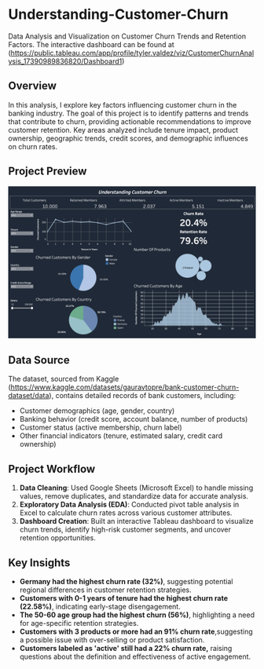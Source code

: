 # Understanding-Customer-Churn
Data Analysis and Visualization on Customer Churn Trends and Retention Factors. The interactive dashboard can be found at (https://public.tableau.com/app/profile/tyler.valdez/viz/CustomerChurnAnalysis_17390989836820/Dashboard1)

## Overview
In this analysis, I explore key factors influencing customer churn in the banking industry. The goal of this project is to identify patterns and trends that contribute to churn, providing actionable recommendations to improve customer retention. Key areas analyzed include tenure impact, product ownership, geographic trends, credit scores, and demographic influences on churn rates.

## Project Preview
![Dashboard Preview](Graphs%20and%20Dashboard/Dashboard-Screenshot.png)

## Data Source
The dataset, sourced from Kaggle (https://www.kaggle.com/datasets/gauravtopre/bank-customer-churn-dataset/data), contains detailed records of bank customers, including:
- Customer demographics (age, gender, country)
- Banking behavior (credit score, account balance, number of products)
- Customer status (active membership, churn label)
- Other financial indicators (tenure, estimated salary, credit card ownership)

## Project Workflow
1. **Data Cleaning**: Used Google Sheets (Microsoft Excel) to handle missing values, remove duplicates, and standardize data for accurate analysis.
2. **Exploratory Data Analysis (EDA)**: Conducted pivot table analysis in Excel to calculate churn rates across various customer attributes.
3. **Dashboard Creation**: Built an interactive Tableau dashboard to visualize churn trends, identify high-risk customer segments, and uncover retention opportunities.

## Key Insights
- **Germany had the highest churn rate (32%)**, suggesting potential regional differences in customer retention strategies.
- **Customers with 0-1 years of tenure had the highest churn rate (22.58%)**, indicating early-stage disengagement.
- **The 50-60 age group had the highest churn (56%)**, highlighting a need for age-specific retention strategies.
- **Customers with 3 products or more had an 91% churn rate**,suggesting a possible issue with over-selling or product satisfaction.
- **Customers labeled as 'active' still had a 22% churn rate,** raising questions about the definition and effectiveness of active engagement.
